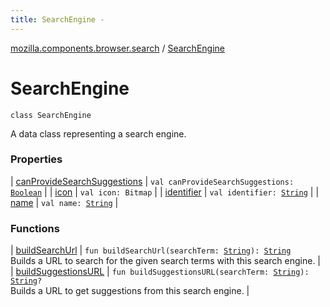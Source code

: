 ```yaml
---
title: SearchEngine - 
---
```


[mozilla.components.browser.search](../index.html) / [SearchEngine](./index.html)

# SearchEngine

`class SearchEngine`

A data class representing a search engine.

### Properties

| [canProvideSearchSuggestions](can-provide-search-suggestions.html) | `val canProvideSearchSuggestions: `[`Boolean`](https://kotlinlang.org/api/latest/jvm/stdlib/kotlin/-boolean/index.html) |
| [icon](icon.html) | `val icon: Bitmap` |
| [identifier](identifier.html) | `val identifier: `[`String`](https://kotlinlang.org/api/latest/jvm/stdlib/kotlin/-string/index.html) |
| [name](name.html) | `val name: `[`String`](https://kotlinlang.org/api/latest/jvm/stdlib/kotlin/-string/index.html) |

### Functions

| [buildSearchUrl](build-search-url.html) | `fun buildSearchUrl(searchTerm: `[`String`](https://kotlinlang.org/api/latest/jvm/stdlib/kotlin/-string/index.html)`): `[`String`](https://kotlinlang.org/api/latest/jvm/stdlib/kotlin/-string/index.html)<br>Builds a URL to search for the given search terms with this search engine. |
| [buildSuggestionsURL](build-suggestions-u-r-l.html) | `fun buildSuggestionsURL(searchTerm: `[`String`](https://kotlinlang.org/api/latest/jvm/stdlib/kotlin/-string/index.html)`): `[`String`](https://kotlinlang.org/api/latest/jvm/stdlib/kotlin/-string/index.html)`?`<br>Builds a URL to get suggestions from this search engine. |

